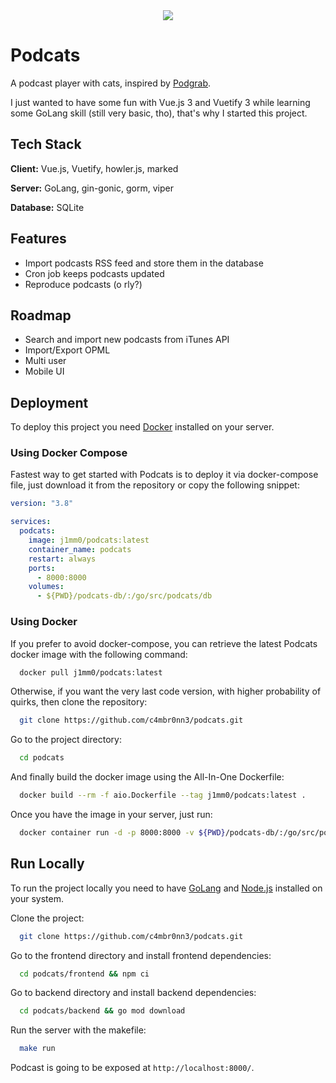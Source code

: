 <div align="center">
  <img src="https://raw.githubusercontent.com/c4mbr0nn3/podcats/main/frontend/public/android-chrome-192x192.png" />
</div>



# Podcats

A podcast player with cats, inspired by [Podgrab](https://github.com/akhilrex/podgrab).

I just wanted to have some fun with Vue.js 3 and Vuetify 3 while learning some GoLang skill (still very basic, tho), that's why I started this project.

## Tech Stack

**Client:** Vue.js, Vuetify, howler.js, marked

**Server:** GoLang, gin-gonic, gorm, viper

**Database:** SQLite

## Features

- Import podcasts RSS feed and store them in the database
- Cron job keeps podcasts updated
- Reproduce podcasts (o rly?)

## Roadmap

- Search and import new podcasts from iTunes API
- Import/Export OPML
- Multi user
- Mobile UI

## Deployment

To deploy this project you need [Docker](https://www.docker.com/) installed on your server.

### Using Docker Compose

Fastest way to get started with Podcats is to deploy it via docker-compose file, just download it from the repository or copy the following snippet:

```yaml
version: "3.8"

services:
  podcats:
    image: j1mm0/podcats:latest
    container_name: podcats
    restart: always
    ports:
      - 8000:8000
    volumes:
      - ${PWD}/podcats-db/:/go/src/podcats/db
```

### Using Docker

If you prefer to avoid docker-compose, you can retrieve the latest Podcats docker image with the following command:

```bash
  docker pull j1mm0/podcats:latest
```

Otherwise, if you want the very last code version, with higher probability of quirks, then clone the repository:

```bash
  git clone https://github.com/c4mbr0nn3/podcats.git
```

Go to the project directory:

```bash
  cd podcats
```

And finally build the docker image using the All-In-One Dockerfile:

```bash
  docker build --rm -f aio.Dockerfile --tag j1mm0/podcats:latest .
```

Once you have the image in your server, just run:

```bash
  docker container run -d -p 8000:8000 -v ${PWD}/podcats-db/:/go/src/podcats/db --name podcats j1mm0/podcats:latest
```

## Run Locally

To run the project locally you need to have [GoLang](https://go.dev/) and [Node.js](https://nodejs.org/en/) installed on your system.

Clone the project:

```bash
  git clone https://github.com/c4mbr0nn3/podcats.git
```

Go to the frontend directory and install frontend dependencies:

```bash
  cd podcats/frontend && npm ci
```

Go to backend directory and install backend dependencies:

```bash
  cd podcats/backend && go mod download
```

Run the server with the makefile:

```bash
  make run
```

Podcast is going to be exposed at `http://localhost:8000/`.
